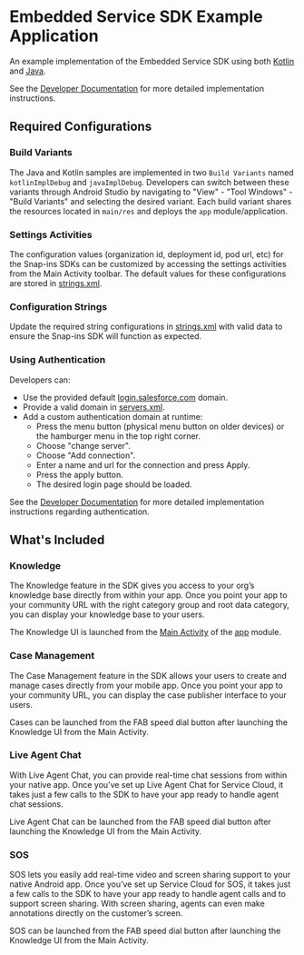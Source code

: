 # Embedded Service SDK Example Application


An example implementation of the Embedded Service SDK using both [Kotlin](https://kotlinlang.org/) and 
[Java](https://java.com/).

See the [Developer Documentation](https://developer.salesforce.com/docs/atlas.en-us.noversion.service_sdk_android.meta/service_sdk_android/servicesdk_android_dev_guide.htm)
for more detailed implementation instructions.


## Required Configurations

### Build Variants

The Java and Kotlin samples are implemented in two `Build Variants` named `kotlinImplDebug` and 
`javaImplDebug`. Developers can switch between these variants through Android Studio by navigating 
to "View" - "Tool Windows" - "Build Variants" and selecting the desired variant. Each build variant
shares the resources located in `main/res` and deploys the `app` module/application.

### Settings Activities

The configuration values (organization id, deployment id, pod url, etc) for the Snap-ins SDKs can be
customized by accessing the settings activities from the Main Activity toolbar. The default values
for these configurations are stored in [strings.xml](app/src/main/res/values/strings.xml).

### Configuration Strings

Update the required string configurations in [strings.xml](app/src/main/res/values/strings.xml) with
valid data to ensure the Snap-ins SDK will function as expected.


### Using Authentication

Developers can:
* Use the provided default <a href="https://login.salesforce.com">login.salesforce.com</a> domain.
* Provide a valid domain in [servers.xml](app/src/main/res/xml/servers.xml).
* Add a custom authentication domain at runtime:
  * Press the menu button (physical menu button on older devices) or the hamburger menu in the top right corner.
  * Choose "change server".
  * Choose "Add connection".
  * Enter a name and url for the connection and press Apply.
  * Press the apply button.
  * The desired login page should be loaded.

See the [Developer Documentation](https://developer.salesforce.com/docs/atlas.en-us.noversion.service_sdk_android.meta/service_sdk_android/android_knowledge_auth_setup.htm) 
for more detailed implementation instructions regarding authentication.


## What's Included


### Knowledge

The Knowledge feature in the SDK gives you access to your org’s knowledge base directly from within 
your app. Once you point your app to your community URL with the right category group and root data 
category, you can display your knowledge base to your users.

The Knowledge UI is launched from the [Main Activity](app/src/main/java/com/salesforce/snapinssdkexample/activities/MainActivity.kt)
of the [app](app/) module.


### Case Management

The Case Management feature in the SDK allows your users to create and manage cases directly from 
your mobile app. Once you point your app to your community URL, you can display the case publisher
interface to your users.

Cases can be launched from the FAB speed dial button after launching the Knowledge UI from the Main Activity.


### Live Agent Chat

With Live Agent Chat, you can provide real-time chat sessions from within your native app. 
Once you’ve set up Live Agent Chat for Service Cloud, it takes just a few calls to the SDK to have 
your app ready to handle agent chat sessions.

Live Agent Chat can be launched from the FAB speed dial button after launching the Knowledge UI from
the Main Activity.


### SOS

SOS lets you easily add real-time video and screen sharing support to your native Android app. 
Once you’ve set up Service Cloud for SOS, it takes just a few calls to the SDK to have your app 
ready to handle agent calls and to support screen sharing. With screen sharing, agents can even make 
annotations directly on the customer’s screen.

SOS can be launched from the FAB speed dial button after launching the Knowledge UI from the Main
Activity.
